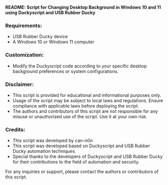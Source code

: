 **README: Script for Changing Desktop Background in Windows 10 and 11 using Duckyscript and USB Rubber Ducky**

### Requirements:
- USB Rubber Ducky device
- A Windows 10 or Windows 11 computer

### Customization:
- Modify the Duckyscript code according to your specific desktop background preferences or system configurations.

### Disclaimer:
- This script is provided for educational and informational purposes only.
- Usage of the script may be subject to local laws and regulations. Ensure compliance with applicable laws before deploying the script.
- The authors and contributors of this script are not responsible for any misuse or unauthorized use of the script. Use it at your own risk.

### Credits:
- This script was developed by can-n0n
- This script was developed based on Duckyscript and USB Rubber Ducky automation techniques.
- Special thanks to the developers of Duckyscript and USB Rubber Ducky for their contributions to the field of automation and security.


For any inquiries or support, please contact the authors or contributors of this script.
